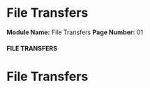 <!--
 // Platform: Academy
// URL: https://academy.hackthebox.com/module/24/section/159
// Platform Version: V1
// Module ID: 24
// Module Name: File Transfers
// Module Difficulty: Medium
// Section ID: 159
// Section Title: File Transfers
// Page Title: File Transfers
// Page Number: 01
-->

# File Transfers

**Module Name:** File Transfers **Page Number:** 01

#### FILE TRANSFERS

# File Transfers

####